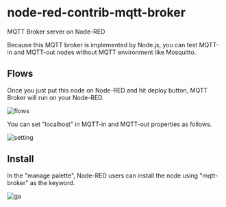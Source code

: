 # node-red-contrib-mqtt-broker
MQTT Broker server on Node-RED

Because this MQTT broker is implemented by Node.js, you can test MQTT-in and MQTT-out nodes without MQTT environment like Mosquitto.

## Flows
Once you just put this node on Node-RED and hit deploy button, MQTT Broker will run on your Node-RED.

![flows](https://raw.githubusercontent.com/zuhito/node-red-contrib-mqtt-broker/master/flows.png)

You can set "localhost" in MQTT-in and MQTT-out properties as follows.

![setting](https://raw.githubusercontent.com/zuhito/node-red-contrib-mqtt-broker/master/setting.png)

## Install
In the "manage palette", Node-RED users can install the node using "mqtt-broker" as the keyword.

![ga](https://www.google-analytics.com/collect?v=1&t=pageview&tid=UA-104529747-1&cid=b14f9d5f-b0df-40f9-91c4-a5bde71d3028&dp=node%2Fnode-red-contrib-mqtt-broker)
